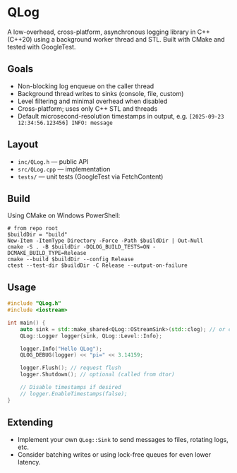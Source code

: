 # QLog

A low-overhead, cross-platform, asynchronous logging library in C++ (C++20) using a background worker thread and STL. Built with CMake and tested with GoogleTest.

## Goals
- Non-blocking log enqueue on the caller thread
- Background thread writes to sinks (console, file, custom)
- Level filtering and minimal overhead when disabled
- Cross-platform; uses only C++ STL and threads
- Default microsecond-resolution timestamps in output, e.g. `[2025-09-23 12:34:56.123456] INFO: message`

## Layout
- `inc/QLog.h` — public API
- `src/QLog.cpp` — implementation
- `tests/` — unit tests (GoogleTest via FetchContent)

## Build

Using CMake on Windows PowerShell:

```pwsh
# from repo root
$buildDir = "build"
New-Item -ItemType Directory -Force -Path $buildDir | Out-Null
cmake -S . -B $buildDir -DQLOG_BUILD_TESTS=ON -DCMAKE_BUILD_TYPE=Release
cmake --build $buildDir --config Release
ctest --test-dir $buildDir -C Release --output-on-failure
```

## Usage

```cpp
#include "QLog.h"
#include <iostream>

int main() {
    auto sink = std::make_shared<QLog::OStreamSink>(std::clog); // or custom sink
    QLog::Logger logger{sink, QLog::Level::Info};

    logger.Info("Hello QLog");
    QLOG_DEBUG(logger) << "pi=" << 3.14159;

    logger.Flush(); // request flush
    logger.Shutdown(); // optional (called from dtor)

    // Disable timestamps if desired
    // logger.EnableTimestamps(false);
}
```

## Extending
- Implement your own `QLog::Sink` to send messages to files, rotating logs, etc.
- Consider batching writes or using lock-free queues for even lower latency.
